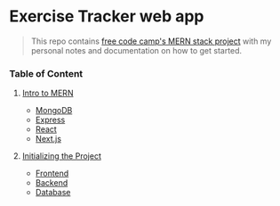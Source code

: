 # Exercise Tracker web app

> This repo contains [free code camp's MERN stack project](https://youtu.be/7CqJlxBYj-M) with my personal notes and documentation on how to get started.

### Table of Content

1. [Intro to MERN](./Documentation/MERN.md)

   - [MongoDB](./Documentation/MERN.md/#mongo)
   - [Express](./Documentation/MERN.md/#express)
   - [React](./Documentation/MERN.md/#react)
   - [Next.js](./Documentation/MERN.md/#next)

1. [Initializing the Project](./Documentation/Getting%20Started.md)

   - [Frontend](./Documentation/Getting%20Started.md/#Frontend)
   - [Backend](./Documentation/Getting%20Started.md/#backend)
   - [Database](./Documentation/steps%20to%20build%20cluster.md)

<!-- REUSABLES -->

<!-- DIVIDER -->
<!-- <img src="../Resources/Animations/rainbow_divider.gif" height=30 width=1000 /> -->
